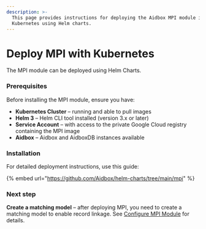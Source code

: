 ```yaml
---
description: >-
  This page provides instructions for deploying the Aidbox MPI module in
  Kubernetes using Helm charts.
---
```


# Deploy MPI with Kubernetes

The MPI module can be deployed using Helm Charts.

### Prerequisites

Before installing the MPI module, ensure you have:

* **Kubernetes Cluster** – running and able to pull images
* **Helm 3** – Helm CLI tool installed (version 3.x or later)
* **Service Account** – with access to the private Google Cloud registry containing the MPI image
* **Aidbox** – Aidbox and AidboxDB instances available

### Installation

For detailed deployment instructions, use this guide:

{% embed url="https://github.com/Aidbox/helm-charts/tree/main/mpi" %}

### Next step

**Create a matching model** – after deploying MPI, you need to create a matching model to enable record linkage. See [Configure MPI Module](configure-mpi-module.md) for details.
